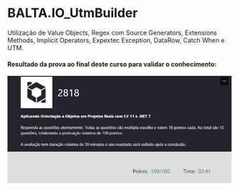# BALTA.IO_UtmBuilder
Utilização de Value Objects, Regex com Source Generators, Extensions Methods, Implicit Operators, Expextec Exception, DataRow, Catch When e UTM.

#### Resultado da prova ao final deste curso para validar o conhecimento:

<div style="display: flex; justify-content: center;">
  <img src="https://github.com/arthurgalanti/BALTA.IO_UtmBuilder/blob/main/exam_2818.png?raw=true">
